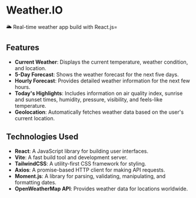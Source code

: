 # Weather.IO

🌥️ Real-time weather app build with React.js=

## Features

- **Current Weather**: Displays the current temperature, weather condition, and location.
- **5-Day Forecast**: Shows the weather forecast for the next five days.
- **Hourly Forecast**: Provides detailed weather information for the next few hours.
- **Today's Highlights**: Includes information on air quality index, sunrise and sunset times, humidity, pressure, visibility, and feels-like temperature.
- **Geolocation**: Automatically fetches weather data based on the user's current location.

## Technologies Used

- **React**: A JavaScript library for building user interfaces.
- **Vite**: A fast build tool and development server.
- **TailwindCSS**: A utility-first CSS framework for styling.
- **Axios**: A promise-based HTTP client for making API requests.
- **Moment.js**: A library for parsing, validating, manipulating, and formatting dates.
- **OpenWeatherMap API**: Provides weather data for locations worldwide.
